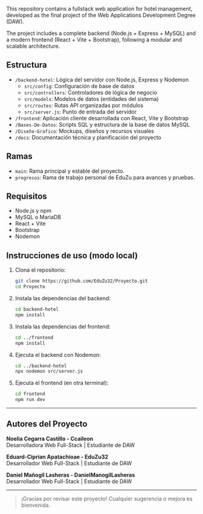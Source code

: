 This repository contains a fullstack web application for hotel management, developed as the final project of the Web Applications Development Degree (DAW).

The project includes a complete backend (Node.js + Express + MySQL) and a modern frontend (React + Vite + Bootstrap), following a modular and scalable architecture.

## Estructura

- `/backend-hotel`: Lógica del servidor con Node.js, Express y Nodemon
  - `src/config`: Configuración de base de datos
  - `src/controllers`: Controladores de lógica de negocio
  - `src/models`: Modelos de datos (entidades del sistema)
  - `src/routes`: Rutas API organizadas por módulos
  - `src/server.js`: Punto de entrada del servidor
- `/frontend`: Aplicación cliente desarrollada con React, Vite y Bootstrap
- `/Bases-De-Datos`: Scripts SQL y estructura de la base de datos MySQL
- `/Diseño-Grafico`: Mockups, diseños y recursos visuales
- `/docs`: Documentación técnica y planificación del proyecto

## Ramas

- `main`: Rama principal y estable del proyecto.
- `progresos`: Rama de trabajo personal de EduZu para avances y pruebas.

## Requisitos

- Node.js y npm
- MySQL o MariaDB
- React + Vite
- Bootstrap
- Nodemon

## Instrucciones de uso (modo local)

1. Clona el repositorio:

   ```bash
   git clone https://github.com/EduZu32/Proyecto.git
   cd Proyecto
   ```

2. Instala las dependencias del backend:

   ```bash
   cd backend-hotel
   npm install
   ```

3. Instala las dependencias del frontend:

   ```bash
   cd ../frontend
   npm install
   ```

4. Ejecuta el backend con Nodemon:

   ```bash
   cd ../backend-hotel
   npx nodemon src/server.js
   ```

5. Ejecuta el frontend (en otra terminal):
   ```bash
   cd frontend
   npm run dev
   ```

---

## Autores del Proyecto

**Noelia Cegarra Castillo - Ccaileon**  
Desarrolladora Web Full-Stack | Estudiante de DAW

**Eduard-Ciprian Apatachioae - EduZu32**  
Desarrollador Web Full-Stack | Estudiante de DAW

**Daniel Mañogil Lasheras - DanielManogilLasheras**  
Desarrollador Web Full-Stack | Estudiante de DAW

---

> ¡Gracias por revisar este proyecto! Cualquier sugerencia o mejora es bienvenida.
